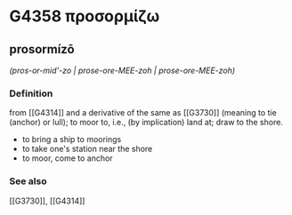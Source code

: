 # G4358 προσορμίζω

## prosormízō

_(pros-or-mid'-zo | prose-ore-MEE-zoh | prose-ore-MEE-zoh)_

### Definition

from [[G4314]] and a derivative of the same as [[G3730]] (meaning to tie (anchor) or lull); to moor to, i.e., (by implication) land at; draw to the shore.

- to bring a ship to moorings
- to take one's station near the shore
- to moor, come to anchor

### See also

[[G3730]], [[G4314]]

